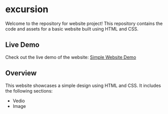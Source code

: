 # excursion

Welcome to the repository for website project! This repository contains the code and assets for a basic website built using HTML and CSS.

## Live Demo

Check out the live demo of the website: [Simple Website Demo](https://wandhekarrutikarajendra.github.io/excursion/)

## Overview

This website showcases a simple design using HTML and CSS. It includes the following sections:

- Vedio
- Image
